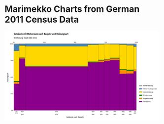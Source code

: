 # Marimekko Charts from German 2011 Census Data

![Beispiel](https://github.com/wahlatlas/marimekko/raw/main/charts/03103_Wolfsburg%2C%20Stadt.png)
